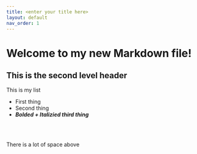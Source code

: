```yaml
---
title: <enter your title here>
layout: default
nav_order: 1
---
```


# Welcome to my new Markdown file!

## This is the second level header

This is my list 
- First thing
- Second thing
- ***Bolded + Italizied third thing***


<br>
<br>


There is a lot of space above
